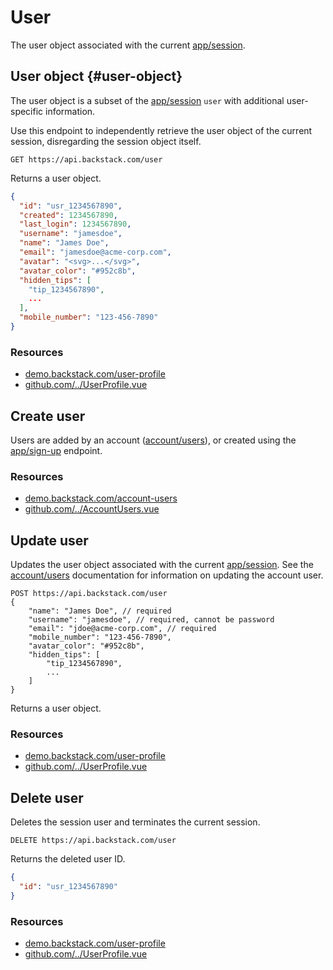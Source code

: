 # User

The user object associated with the current [app/session](app-session.md).

## User object {#user-object}

The user object is a subset of the [app/session](app-session.md) `user` with additional
user-specific information.

Use this endpoint to independently retrieve the user object of the current session, disregarding the session object
itself.

```http request
GET https://api.backstack.com/user
```

Returns a user object.

```json
{
  "id": "usr_1234567890",
  "created": 1234567890,
  "last_login": 1234567890,
  "username": "jamesdoe",
  "name": "James Doe",
  "email": "jamesdoe@acme-corp.com",
  "avatar": "<svg>...</svg>",
  "avatar_color": "#952c8b",
  "hidden_tips": [
    "tip_1234567890",
    ...
  ],
  "mobile_number": "123-456-7890"
}
```

### Resources

- [demo.backstack.com/user-profile](https://demo.backstack.com/user-profile)
- [github.com/../UserProfile.vue](https://github.com/deloachtech/backstack-demo/blob/main/src/views/user/UserProfile.vue)



## Create user

Users are added by an account ([account/users](account-users.md)), or created using the [app/sign-up](app-signup) endpoint.


### Resources

- [demo.backstack.com/account-users](https://demo.backstack.com/account-users)
- [github.com/../AccountUsers.vue](https://github.com/deloachtech/backstack-demo/blob/main/src/views/account/users/AccountUsers.vue)



## Update user

Updates the user object associated with the current [app/session](app-session.md). See
the [account/users](account-users#update-account-user) documentation for information on updating the account user.

```http request
POST https://api.backstack.com/user
{
    "name": "James Doe", // required
    "username": "jamesdoe", // required, cannot be password
    "email": "jdoe@acme-corp.com", // required
    "mobile_number": "123-456-7890",
    "avatar_color": "#952c8b",
    "hidden_tips": [
        "tip_1234567890",
        ...
    ]
}
```

Returns a user object.

<!--@include: includes/update-note.md-->


### Resources

- [demo.backstack.com/user-profile](https://demo.backstack.com/user-profile)
- [github.com/../UserProfile.vue](https://github.com/deloachtech/backstack-demo/blob/main/src/views/user/UserProfile.vue)


## Delete user

Deletes the session user and terminates the current session.

```http request
DELETE https://api.backstack.com/user
```

Returns the deleted user ID.

```json
{
  "id": "usr_1234567890"
}
```

### Resources

- [demo.backstack.com/user-profile](https://demo.backstack.com/user-profile)
- [github.com/../UserProfile.vue](https://github.com/deloachtech/backstack-demo/blob/main/src/views/user/UserProfile.vue)



